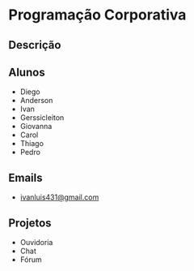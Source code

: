 ﻿# Programação Corporativa

## Descrição

## Alunos
* Diego
* Anderson
* Ivan
* Gerssicleiton
* Giovanna
* Carol
* Thiago
* Pedro

## Emails
* ivanluis431@gmail.com

## Projetos
* Ouvidoria
* Chat
* Fórum
